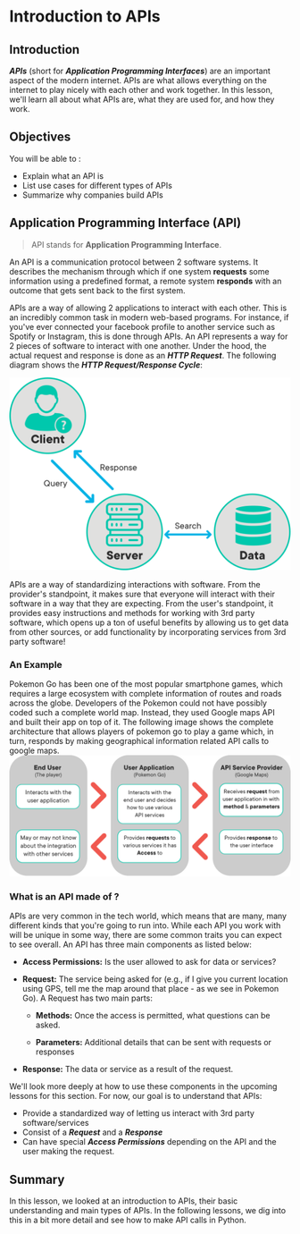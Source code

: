 
# Introduction to APIs

## Introduction 

**_APIs_** (short for **_Application Programming Interfaces_**) are an important aspect of the modern internet. APIs are what allows everything on the internet to play nicely with each other and work together. In this lesson, we'll learn all about what APIs are, what they are used for, and how they work. 

## Objectives
You will be able to : 

* Explain what an API is
* List use cases for different types of APIs
* Summarize why companies build APIs

## Application Programming Interface (API)

> API stands for **Application Programming Interface**. 

An API is a communication protocol between 2 software systems. It describes the mechanism through which if one system **requests** some information using a predefined format, a remote system **responds** with an outcome that gets sent back to the first system. 

APIs are a way of allowing 2 applications to interact with each other. This is an incredibly common task in modern web-based programs. For instance, if you've ever connected your facebook profile to another service such as Spotify or Instagram, this is done through APIs. An API represents a way for 2 pieces of software to interact with one another. Under the hood, the actual request and response is done as an **_HTTP Request_**. The following diagram shows the **_HTTP Request/Response Cycle_**:

<img src="images/new_client-server-illustration.png" width="600">

APIs are a way of standardizing interactions with software. From the provider's standpoint, it makes sure that everyone will interact with their software in a way that they are expecting. From the user's standpoint, it provides easy instructions and methods for working with 3rd party software, which opens up a ton of useful benefits by allowing us to get data from other sources, or add functionality by incorporating services from 3rd party software!


### An Example

Pokemon Go has been one of the most popular smartphone games, which requires a large ecosystem with complete information of routes and roads across the globe. Developers of the Pokemon could not have possibly coded such a complete world map. Instead, they used Google maps API and built their app on top of it. The following image shows the complete architecture that allows players of pokemon go to play a game which, in turn, responds by making geographical information related API calls to google maps.  
<img src="images/new_api4.png" width="750">

### What is an API made of ?

APIs are very common in the tech world, which means that are many, many different kinds that you're going to run into. While each API you work with will be unique in some way, there are some common traits you can expect to see overall. An API has three main components as listed below:

* **Access Permissions:** Is the user allowed to ask for data or services?
* **Request:** The service being asked for (e.g., if I give you current location using GPS, tell me the map around that place - as we see in Pokemon Go).  A Request has two main parts:

    * **Methods:** Once the access is permitted, what questions can be asked.
    
    * **Parameters:** Additional details that can be sent with requests or responses

* **Response:** The data or service as a result of the request.

We'll look more deeply at how to use these components in the upcoming lessons for this section. For now, our goal is to understand that APIs:

* Provide a standardized way of letting us interact with 3rd party software/services
* Consist of a **_Request_** and a **_Response_**
* Can have special **_Access Permissions_** depending on the API and the user making the request. 


## Summary

In this lesson, we looked at an introduction to APIs, their basic understanding and main types of APIs.  In the following lessons, we dig into this in a bit more detail and see how to make API calls in Python. 
